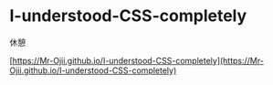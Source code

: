 # I-understood-CSS-completely
休憩

[https://Mr-Ojii.github.io/I-understood-CSS-completely](https://Mr-Ojii.github.io/I-understood-CSS-completely)